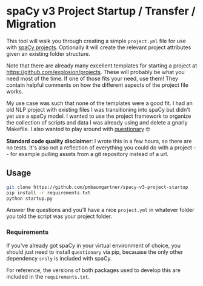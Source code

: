 # spaCy v3 Project Startup / Transfer / Migration

This tool will walk you through creating a simple `project.yml` file for use with [spaCy projects](https://spacy.io/usage/projects). Optionally it will create the relevant project attributes given an existing folder structure.

Note that there are already many excellent templates for starting a project at https://github.com/explosion/projects.  These will probably be what you need most of the time. If one of those fits your need, use them! They contain helpful comments on how the different aspects of the project file works.

My use case was such that none of the templates were a good fit. I had an old NLP project with existing files I was transitioning into spaCy but didn't yet use a spaCy model. I wanted to use the project framework to organize the collection of scripts and data I was already using and delete a gnarly Makefile. I also wanted to play around with [questionary](https://github.com/tmbo/questionary) 🤓

**Standard code quality disclaimer**: I wrote this in a few hours, so there are no tests. It's also not a reflection of everything you could do with a project -- for example pulling assets from a git repository instead of a url.

## Usage

```bash
git clone https://github.com/pmbaumgartner/spacy-v3-project-startup
pip install -r requirements.txt
python startup.py
```

Answer the questions and you'll have a nice `project.yml` in whatever folder you told the script was your project folder.

### Requirements
If you've already got spaCy in your virtual environment of choice, you should just need to install `questionary` via pip, becauase the only other dependency `srsly` is included with spaCy. 

For reference, the versions of both packages used to develop this are included in the `requirements.txt`.
